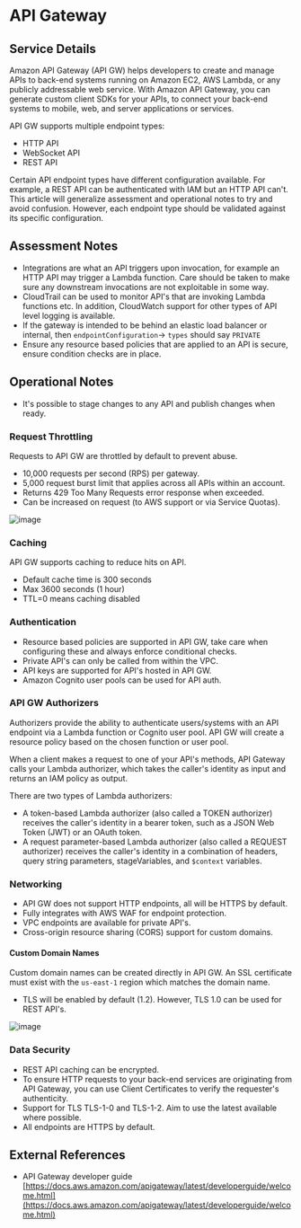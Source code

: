 # API Gateway

## Service Details

Amazon API Gateway (API GW) helps developers to create and manage APIs to back-end systems running on Amazon EC2, AWS Lambda, or any publicly addressable web service. With Amazon API Gateway, you can generate custom client SDKs for your APIs, to connect your back-end systems to mobile, web, and server applications or services.

API GW supports multiple endpoint types:

- HTTP API
- WebSocket API
- REST API

Certain API endpoint types have different configuration available. For example, a REST API can be authenticated with IAM but an HTTP API can't. This article will generalize assessment and operational notes to try and avoid confusion. However, each endpoint type should be validated against its specific configuration.

## Assessment Notes

- Integrations are what an API triggers upon invocation, for example an HTTP API may trigger a Lambda function. Care should be taken to make sure any downstream invocations are not exploitable in some way.
- CloudTrail can be used to monitor API's that are invoking Lambda functions etc. In addition, CloudWatch support for other types of API level logging is available.
- If the gateway is intended to be behind an elastic load balancer or internal, then `endpointConfiguration`-> `types` should say `PRIVATE`
- Ensure any resource based policies that are applied to an API is secure, ensure condition checks are in place.

## Operational Notes

- It's possible to stage changes to any API and publish changes when ready.

### Request Throttling

Requests to API GW are throttled by default to prevent abuse.

- 10,000 requests per second (RPS) per gateway.
- 5,000 request burst limit that applies across all APIs within an account.
- Returns 429 Too Many Requests error response when exceeded.
- Can be increased on request (to AWS support or via Service Quotas).

![image](/img/api_gw_throttle.png)

### Caching

API GW supports caching to reduce hits on API.

- Default cache time is 300 seconds
- Max 3600 seconds (1 hour)
- TTL=0 means caching disabled

### Authentication

- Resource based policies are supported in API GW, take care when configuring these and always enforce conditional checks.
- Private API's can only be called from within the VPC.
- API keys are supported for API's hosted in API GW.
- Amazon Cognito user pools can be used for API auth.

### API GW Authorizers

Authorizers provide the ability to authenticate users/systems with an API endpoint via a Lambda function or Cognito user pool. API GW will create a resource policy based on the chosen function or user pool.

When a client makes a request to one of your API's methods, API Gateway calls your Lambda authorizer, which takes the caller's identity as input and returns an IAM policy as output.

There are two types of Lambda authorizers:

- A token-based Lambda authorizer (also called a TOKEN authorizer) receives the caller's identity in a bearer token, such as a JSON Web Token (JWT) or an OAuth token.
- A request parameter-based Lambda authorizer (also called a REQUEST authorizer) receives the caller's identity in a combination of headers, query string parameters, stageVariables, and `$context` variables.

### Networking

- API GW does not support HTTP endpoints, all will be HTTPS by default.
- Fully integrates with AWS WAF for endpoint protection.
- VPC endpoints are available for private API's.
- Cross-origin resource sharing (CORS) support for custom domains.

#### Custom Domain Names

Custom domain names can be created directly in API GW. An SSL certificate must exist with the `us-east-1` region which matches the domain name.

- TLS will be enabled by default (1.2). However, TLS 1.0 can be used for REST API's.

![image](/img/api_gw_domain_name.png)

### Data Security

- REST API caching can be encrypted.
- To ensure HTTP requests to your back-end services are originating from API Gateway, you can use Client Certificates to verify the requester's authenticity.
- Support for TLS TLS-1-0 and TLS-1-2. Aim to use the latest available where possible.  
- All endpoints are HTTPS by default.

## External References

- API Gateway developer guide [https://docs.aws.amazon.com/apigateway/latest/developerguide/welcome.html](https://docs.aws.amazon.com/apigateway/latest/developerguide/welcome.html)
